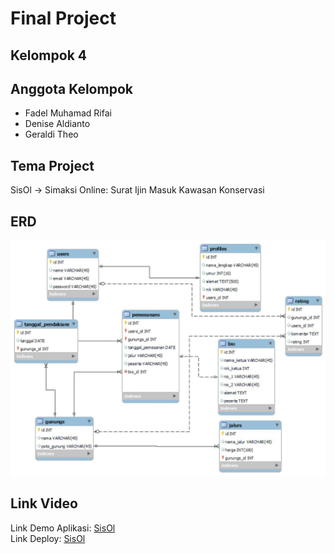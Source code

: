 # Final Project

## Kelompok 4

## Anggota Kelompok

- Fadel Muhamad Rifai
- Denise Aldianto
- Geraldi Theo

## Tema Project

SisOl -> Simaksi Online: Surat Ijin Masuk Kawasan Konservasi

## ERD

![SisOl Entity Relation Diagram](public/diagram/diagram.jpg)

## Link Video

Link Demo Aplikasi: [SisOl](https://youtu.be/n7DB_aN3hTM)
<br />
Link Deploy: [SisOl](http://sisol.simaksionline.sanbercodeapp.com/)